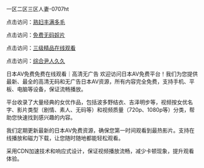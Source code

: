 
一区二区三区人妻-0707ht


点击访问：<a href="https://bered.pages.dev/">熟妇丰满多毛</a>

点击访问：<a href="https://bsdf-5f5.pages.dev/">免费无码婬片</a>

点击访问：<a href="https://gfd-5xg.pages.dev/">三级精品在线观看</a>

点击访问：<a href="https://fdhf-454.pages.dev/">综合尹人久久</a>


日本AV免费免费在线观看｜高清无广告
欢迎访问日本AV免费平台！我们为您提供最新、最全的高清无码和无广告日本AV资源，所有内容完全免费，支持手机、平板、电脑等设备，保证流畅播放。

平台收录了大量经典的女优作品，包括波多野结衣、吉泽明步等，视频按女优名字、影片类型（剧情、素人、无码等）和视频质量（720p、1080p等）分类，帮助您快速找到感兴趣的内容。

我们定期更新最新的日本AV免费资源，确保您第一时间观看到最热影片。支持在线播放和磁力下载，让您随时随地都能轻松观看。

采用CDN加速技术和响应式设计，保证视频播放流畅，减少卡顿现象，提升观看体验。



<span style="display:none;">[Canonical link](）</span>
